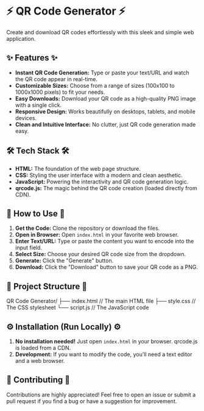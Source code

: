 # ⚡️ QR Code Generator ⚡️

Create and download QR codes effortlessly with this sleek and simple web application.

## ✨ Features ✨

*   **Instant QR Code Generation:**  Type or paste your text/URL and watch the QR code appear in real-time.
*   **Customizable Sizes:** Choose from a range of sizes (100x100 to 1000x1000 pixels) to fit your needs.
*   **Easy Downloads:** Download your QR code as a high-quality PNG image with a single click.
*   **Responsive Design:** Works beautifully on desktops, tablets, and mobile devices.
*   **Clean and Intuitive Interface:**  No clutter, just QR code generation made easy.

## 🛠️ Tech Stack 🛠️

*   **HTML:**  The foundation of the web page structure.
*   **CSS:**  Styling the user interface with a modern and clean aesthetic.
*   **JavaScript:**  Powering the interactivity and QR code generation logic.
*   **qrcode.js:**  The magic behind the QR code creation (loaded directly from CDN).

## 🚀 How to Use 🚀

1.  **Get the Code:** Clone the repository or download the files.
2.  **Open in Browser:** Open `index.html` in your favorite web browser.
3.  **Enter Text/URL:** Type or paste the content you want to encode into the input field.
4.  **Select Size:** Choose your desired QR code size from the dropdown.
5.  **Generate:** Click the "Generate" button.
6.  **Download:** Click the "Download" button to save your QR code as a PNG.

## 📂 Project Structure 📂
QR Code Generator/
├── index.html      // The main HTML file
├── style.css       // The CSS stylesheet
└── script.js       // The JavaScript code
## ⚙️ Installation (Run Locally) ⚙️

1.  **No installation needed!** Just open `index.html` in your browser.  qrcode.js is loaded from a CDN.
2.  **Development:** If you want to modify the code, you'll need a text editor and a web browser.

## 🙌 Contributing 🙌

Contributions are highly appreciated!  Feel free to open an issue or submit a pull request if you find a bug or have a suggestion for improvement.

